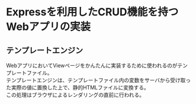 # Expressを利用したCRUD機能を持つWebアプリの実装
## テンプレートエンジン
WebアプリにおいてViewページをかんたんに実装するために使われるのがテンプレートファイル。  
テンプレートエンジンは、テンプレートファイル内の変数をサーバから受け取った実際の値に置換した上で、静的HTMLファイルに変換する。  
この処理はブラウザによるレンダリングの直前に行われる。
